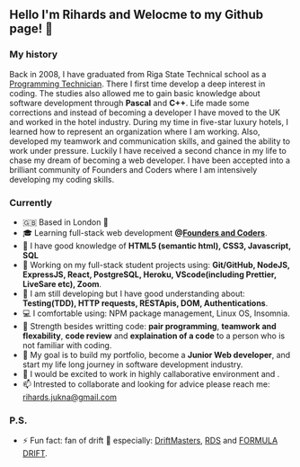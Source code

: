 ## Hello I'm Rihards and Welocme to my Github page! 👋

### My history

Back in 2008, I have graduated from Riga State Technical school as a [Programming Technician](https://www.rvt.lv/eng/department/computer/study-programm). There I first time develop a deep interest in coding. The studies also allowed me to gain basic knowledge about software development through **Pascal** and **C++**. Life made some corrections and instead of becoming a developer I have moved to the UK and worked in the hotel industry. During my time in five-star luxury hotels, I learned how to represent an organization where I am working. Also, developed my teamwork and communication skills, and gained the ability to work under pressure. Luckily I have received a second chance in my life to chase my dream of becoming a web developer. I have been accepted into a brilliant community of Founders and Coders where I am intensively developing my coding skills.

### Currently

- 🇬🇧 Based in London 💂
- 🎓 Learning full-stack web development **@[Founders and Coders](https://www.foundersandcoders.com/)**.
- 🌱 I have good knowledge of **HTML5 (semantic html), CSS3, Javascript, SQL**
- 🔭 Working on my full-stack student projects using: **Git/GitHub, NodeJS, ExpressJS, React, PostgreSQL, Heroku, VScode(including Prettier, LiveSare etc), Zoom**.
- 🗿 I am still developing but I have good understanding about: **Testing(TDD), HTTP requests, RESTApis, DOM, Authentications**.
- 💻 I comfortable using: NPM package management, Linux OS, Insomnia.
- 💪 Strength besides writting code: **pair programming**, **teamwork and flexability**, **code review** and **explaination of a code** to a person who is not familiar with coding. 
- 🎯 My goal is to build my portfolio, become a **Junior Web developer**, and start my life long journey in software development industry.
- 🤩 I would be excited to work in highly callaborative environment and .
- 📫 Intrested to collaborate and looking for advice please reach me: rihards.jukna@gmail.com

### P.S.

- ⚡ Fun fact: fan of drift 🏁 especially: [DriftMasters](https://www.driftmasters.gp/), [RDS](https://rdstv.ru/en/) and [FORMULA DRIFT](http://www.formulad.com/).
